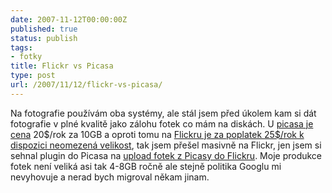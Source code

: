 ```yaml
---
date: 2007-11-12T00:00:00Z
published: true
status: publish
tags:
- fotky
title: Flickr vs Picasa
type: post
url: /2007/11/12/flickr-vs-picasa/
---
```


<p>Na fotografie použ&#xED;v&#xE1;m oba syst&#xE9;my, ale st&#xE1;l jsem před &#xFA;kolem kam si d&#xE1;t fotografie v pln&#xE9; kvalitě jako z&#xE1;lohu fotek co m&#xE1;m na disk&#xE1;ch. U <a href="https://www.google.com/accounts/PurchaseStorage?hl=en_US">picasa je cena</a> 20$/rok za 10GB a oproti tomu na <a href="http://flickr.com/upgrade/">Flickru je za poplatek 25$/rok k dispozici neomezen&#xE1; velikost</a>, tak jsem pře&#x161;el masivně na Flickr, jen jsem si sehnal plugin do Picasa na <a href="http://picasa2flickr.sourceforge.net/">upload fotek z Picasy do Flickru</a>. Moje produkce fotek nen&#xED; velik&#xE1; asi tak 4-8GB ročně ale stejně politika Googlu mi nevyhovuje a nerad bych migroval někam jinam.</p>
